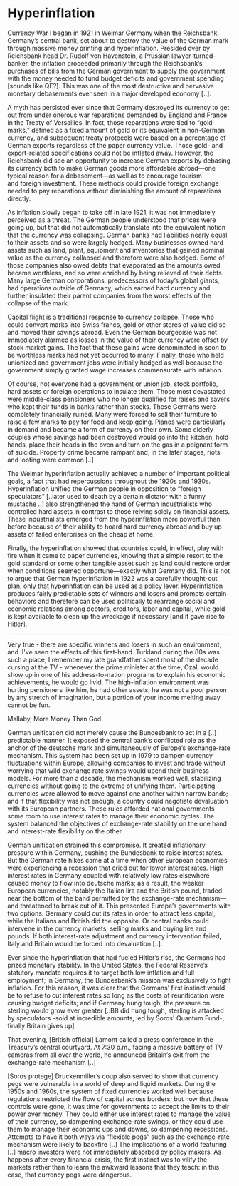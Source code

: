 # Hyperinflation

Currency War I began in 1921 in Weimar Germany when the Reichsbank, Germany’s central bank, set about to destroy the value of the German mark through massive money printing and hyperinflation. Presided over by Reichsbank head Dr. Rudolf von Havenstein, a Prussian lawyer-turned-banker, the inflation proceeded primarily through the Reichsbank’s purchases of bills from the German government to supply the government with the money needed to fund budget deficits and government spending [sounds like QE?]. This was one of the most destructive and pervasive monetary debasements ever seen in a major developed economy [..].

A myth has persisted ever since that Germany destroyed its currency to get out from under onerous war reparations demanded by England and France in the Treaty of Versailles. In fact, those reparations were tied to “gold marks,” defined as a fixed amount of gold or its equivalent in non-German currency, and subsequent treaty protocols were based on a percentage of German exports regardless of the paper currency value. Those gold- and export-related specifications could not be inflated away. However, the Reichsbank did see an opportunity to increase German exports by debasing its currency both to make German goods more affordable abroad—one typical reason for a debasement—as well as to encourage tourism and foreign investment. These methods could provide foreign exchange needed to pay reparations without diminishing the amount of reparations directly.

As inflation slowly began to take off in late 1921, it was not immediately perceived as a threat. The German people understood that prices were going up, but that did not automatically translate into the equivalent notion that the currency was collapsing. German banks had liabilities nearly equal to their assets and so were largely hedged. Many businesses owned hard assets such as land, plant, equipment and inventories that gained nominal value as the currency collapsed and therefore were also hedged. Some of those companies also owed debts that evaporated as the amounts owed became worthless, and so were enriched by being relieved of their debts. Many large German corporations, predecessors of today’s global giants, had operations outside of Germany, which earned hard currency and further insulated their parent companies from the worst effects of the collapse of the mark.

Capital flight is a traditional response to currency collapse. Those who could convert marks into Swiss francs, gold or other stores of value did so and moved their savings abroad. Even the German bourgeoisie was not immediately alarmed as losses in the value of their currency were offset by stock market gains. The fact that these gains were denominated in soon to be worthless marks had not yet occurred to many. Finally, those who held unionized and government jobs were initially hedged as well because the government simply granted wage increases commensurate with inflation.

Of course, not everyone had a government or union job, stock portfolio, hard assets or foreign operations to insulate them. Those most devastated were middle-class pensioners who no longer qualified for raises and savers who kept their funds in banks rather than stocks. These Germans were completely financially ruined. Many were forced to sell their furniture to raise a few marks to pay for food and keep going. Pianos were particularly in demand and became a form of currency on their own. Some elderly couples whose savings had been destroyed would go into the kitchen, hold hands, place their heads in the oven and turn on the gas in a poignant form of suicide. Property crime became rampant and, in the later stages, riots and looting were common [..]

The Weimar hyperinflation actually achieved a number of important political goals, a fact that had repercussions throughout the 1920s and 1930s. Hyperinflation unified the German people in opposition to “foreign speculators” [..later used to death by a certain dictator with a funny mustache ..] also strengthened the hand of German industrialists who controlled hard assets in contrast to those relying solely on financial assets. These industrialists emerged from the hyperinflation more powerful than before because of their ability to hoard hard currency abroad and buy up assets of failed enterprises on the cheap at home.

Finally, the hyperinflation showed that countries could, in effect, play with fire when it came to paper currencies, knowing that a simple resort to the gold standard or some other tangible asset such as land could restore order when conditions seemed opportune—exactly what Germany did. This is not to argue that German hyperinflation in 1922 was a carefully thought-out plan, only that hyperinflation can be used as a policy lever. Hyperinflation produces fairly predictable sets of winners and losers and prompts certain behaviors and therefore can be used politically to rearrange social and economic relations among debtors, creditors, labor and capital, while gold is kept available to clean up the wreckage if necessary [and it gave rise to Hitler].

----

Very true - there are specific winners and losers in such an environment; and  I've seen the effects of this first-hand. Turkland during the 80s was such a place; I remember my late grandfather spent most of the decade cursing at the TV - whenever the prime minister at the time, Ozal, would show up in one of his address-to-nation programs to explain his economic achievements, he would go livid. The high-inflation environment was hurting pensioners like him, he had other assets, he was not a poor person by any stretch of imagination, but a portion of your income melting away cannot be fun.

Mallaby, More Money Than God

German unification did not merely cause the Bundesbank to act in a [..] predictable manner. It exposed the central bank’s conflicted role as the anchor of the deutsche mark and simultaneously of Europe’s exchange-rate mechanism. This system had been set up in 1979 to dampen currency fluctuations within Europe, allowing companies to invest and trade without worrying that wild exchange rate swings would upend their business models. For more than a decade, the mechanism worked well, stabilizing currencies without going to the extreme of unifying them. Participating currencies were allowed to move against one another within narrow bands; and if that flexibility was not enough, a country could negotiate devaluation with its European partners. These rules afforded national governments some room to use interest rates to manage their economic cycles. The system balanced the objectives of exchange-rate stability on the one hand and interest-rate flexibility on
the other.

German unification strained this compromise. It created inflationary pressure within Germany, pushing the Bundesbank to raise interest rates. But the German rate hikes came at a time when other European economies were experiencing a recession that cried out for lower interest rates. High interest rates in Germany coupled with relatively low rates elsewhere caused money to flow into deutsche marks; as a result, the weaker European currencies, notably the Italian lira and the British pound, traded near the bottom of the band permitted by the exchange-rate mechanism—and threatened to break out of it. This presented Europe’s governments with two options. Germany could cut its rates in order to attract less capital, while the Italians and British did the opposite. Or central banks could intervene in the currency markets, selling marks and buying lire and pounds. If both interest-rate adjustment and currency intervention failed, Italy and Britain would be forced into devaluation [..].

Ever since the hyperinflation that had fueled Hitler’s rise, the Germans had prized monetary stability. In the United States, the Federal Reserve’s statutory mandate requires it to target both low inflation and full employment; in Germany, the Bundesbank’s mission was exclusively to fight inflation. For this reason, it was clear that the Germans’ first instinct would be to refuse to cut interest rates so long as the costs of reunification were causing budget deficits; and if Germany hung tough, the pressure on sterling would grow ever greater [..BB did hung tough, sterling is attacked by speculators -sold at incredible amounts, led by Soros' Quantum Fund-, finally Britain gives up]

That evening, [British official] Lamont called a press conference in the Treasury’s central courtyard. At 7:30 p.m., facing a massive battery of TV cameras from all over the world, he announced Britain’s exit from the exchange-rate mechanism [..]

[Soros protege] Druckenmiller’s coup also served to show that currency pegs were vulnerable in a world of deep and liquid markets. During the 1950s and 1960s, the system of fixed currencies worked well because regulations restricted the flow of capital across borders; but now that these controls were gone, it was time for governments to accept the limits to their power over money. They could either use interest rates to manage the value of their currency, so dampening exchange-rate swings, or they could use them to manage their economic ups and downs, so dampening recessions. Attempts to have it both ways via “flexible pegs” such as the exchange-rate mechanism were likely to backfire [..] The implications of a world featuring [..] macro investors were not immediately absorbed by policy makers. As happens after every financial crisis, the first instinct was to vilify the markets rather than to learn the awkward lessons that they teach: in this case, that currency pegs were dangerous.











